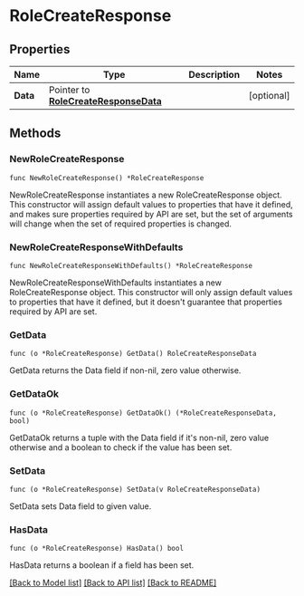 # RoleCreateResponse

## Properties

Name | Type | Description | Notes
---- | ---- | ----------- | ------
**Data** | Pointer to [**RoleCreateResponseData**](RoleCreateResponseData.md) |  | [optional] 

## Methods

### NewRoleCreateResponse

`func NewRoleCreateResponse() *RoleCreateResponse`

NewRoleCreateResponse instantiates a new RoleCreateResponse object.
This constructor will assign default values to properties that have it defined,
and makes sure properties required by API are set, but the set of arguments
will change when the set of required properties is changed.

### NewRoleCreateResponseWithDefaults

`func NewRoleCreateResponseWithDefaults() *RoleCreateResponse`

NewRoleCreateResponseWithDefaults instantiates a new RoleCreateResponse object.
This constructor will only assign default values to properties that have it defined,
but it doesn't guarantee that properties required by API are set.

### GetData

`func (o *RoleCreateResponse) GetData() RoleCreateResponseData`

GetData returns the Data field if non-nil, zero value otherwise.

### GetDataOk

`func (o *RoleCreateResponse) GetDataOk() (*RoleCreateResponseData, bool)`

GetDataOk returns a tuple with the Data field if it's non-nil, zero value otherwise
and a boolean to check if the value has been set.

### SetData

`func (o *RoleCreateResponse) SetData(v RoleCreateResponseData)`

SetData sets Data field to given value.

### HasData

`func (o *RoleCreateResponse) HasData() bool`

HasData returns a boolean if a field has been set.


[[Back to Model list]](../README.md#documentation-for-models) [[Back to API list]](../README.md#documentation-for-api-endpoints) [[Back to README]](../README.md)


